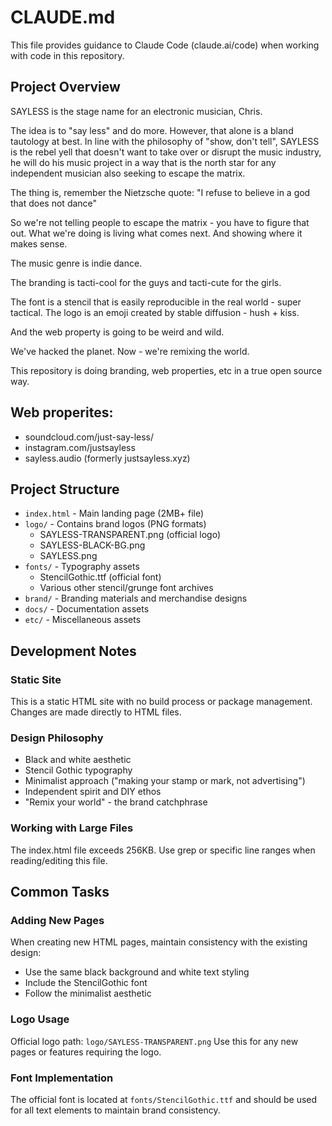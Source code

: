 # CLAUDE.md

This file provides guidance to Claude Code (claude.ai/code) when working with code in this repository.

## Project Overview

SAYLESS is the stage name for an electronic musician, Chris.

The idea is to "say less" and do more. However, that alone is a bland tautology at best.
In line with the philosophy of "show, don't tell", SAYLESS is the rebel yell that doesn't want to
take over or disrupt the music industry, he will do his music project in a way that is the north star
for any independent musician also seeking to escape the matrix.

The thing is, remember the Nietzsche quote: "I refuse to believe in a god that does not dance"

So we're not telling people to escape the matrix - you have to figure that out.
What we're doing is living what comes next. And showing where it makes sense.

The music genre is indie dance.

The branding is tacti-cool for the guys and tacti-cute for the girls.

The font is a stencil that is easily reproducible in the real world - super tactical.
The logo is an emoji created by stable diffusion - hush + kiss.

And the web property is going to be weird and wild.

We've hacked the planet.
Now - we're remixing the world.

This repository is doing branding, web properties, etc in a true open source way.

## Web properites:

  - soundcloud.com/just-say-less/
  - instagram.com/justsayless
  - sayless.audio (formerly justsayless.xyz)


## Project Structure

- `index.html` - Main landing page (2MB+ file)
- `logo/` - Contains brand logos (PNG formats)
  - SAYLESS-TRANSPARENT.png (official logo)
  - SAYLESS-BLACK-BG.png
  - SAYLESS.png
- `fonts/` - Typography assets
  - StencilGothic.ttf (official font)
  - Various other stencil/grunge font archives
- `brand/` - Branding materials and merchandise designs
- `docs/` - Documentation assets
- `etc/` - Miscellaneous assets

## Development Notes

### Static Site
This is a static HTML site with no build process or package management. Changes are made directly to HTML files.

### Design Philosophy
- Black and white aesthetic
- Stencil Gothic typography
- Minimalist approach ("making your stamp or mark, not advertising")
- Independent spirit and DIY ethos
- "Remix your world" - the brand catchphrase

### Working with Large Files
The index.html file exceeds 256KB. Use grep or specific line ranges when reading/editing this file.

## Common Tasks

### Adding New Pages
When creating new HTML pages, maintain consistency with the existing design:
- Use the same black background and white text styling
- Include the StencilGothic font
- Follow the minimalist aesthetic

### Logo Usage
Official logo path: `logo/SAYLESS-TRANSPARENT.png`
Use this for any new pages or features requiring the logo.

### Font Implementation
The official font is located at `fonts/StencilGothic.ttf` and should be used for all text elements to maintain brand consistency.
